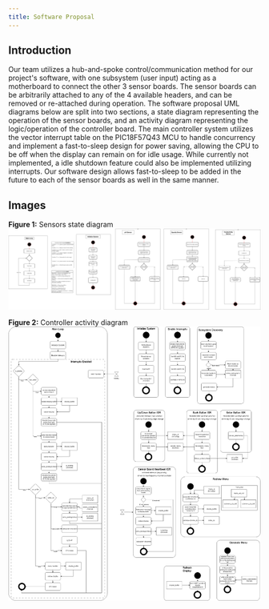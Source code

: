 ```yaml
---
title: Software Proposal
---
```


## Introduction
Our team utilizes a hub-and-spoke control/communication method for our project's software, with one subsystem (user input) acting as a motherboard to connect the other 3 sensor boards. The sensor boards can be arbitrarily attached to any of the 4 available headers, and can be removed or re-attached during operation.
The software proposal UML diagrams below are split into two sections, a state diagram representing the operation of the sensor boards, and an activity diagram representing the logic/operation of the controller board.
The main controller system utilizes the vector interrupt table on the PIC18F57Q43 MCU to handle concurrency and implement a fast-to-sleep design for power saving, allowing the CPU to be off when the display can remain on for idle usage. While currently not implemented, a idle shutdown feature could also be implemented utilizing interrupts. Our software design allows fast-to-sleep to be added in the future to each of the sensor boards as well in the same manner.

## Images

**Figure 1:** Sensors state diagram
![](Team210SoftwareProposal.png)

**Figure 2:** Controller activity diagram
![](ControllerSoftware.png)

